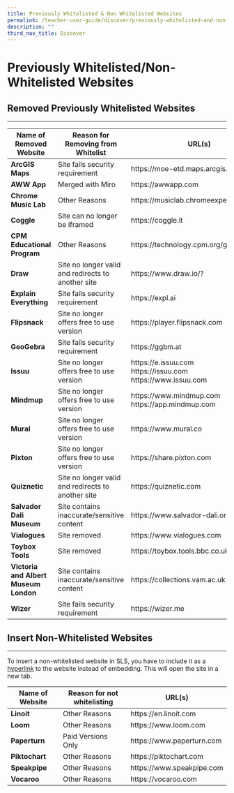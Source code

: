 ```yaml
---
title: Previously Whitelisted & Non Whitelisted Websites
permalink: /teacher-user-guide/discover/previously-whitelisted-and-non-whitelisted-websites/
description: ""
third_nav_title: Discover
---
```

<h1 class="page-title">Previously Whitelisted/Non-Whitelisted Websites</h1>
 
 <h2 class="section-title">Removed Previously Whitelisted Websites</h2>
 <hr>
 
 <table>
<thead>
<tr>
<th>Name of Removed Website</th>
<th>Reason for Removing from Whitelist</th>
<th>URL(s)</th>
</tr>
</thead>
<tbody>
                  <tr><td><strong>ArcGIS Maps</strong></td>
                    <td>Site fails security requirement</td>
                    <td>
                      https://moe-etd.maps.arcgis.com
                    </td>
                  </tr>        
                  <tr><td><strong>AWW App</strong></td>
                      <td>Merged with Miro</td>
                      <td>
                        https://awwapp.com
                      </td>
                  </tr>           
                  <tr><td><strong>Chrome Music Lab</strong></td>
                      <td>Other Reasons</td>
                      <td>
                        https://musiclab.chromeexperiments.com
                      </td>
                  </tr>              
        <!--        <tr><td><strong>Flipbookpdf</strong></td>
                    <td>Other Reasons</td>
                    <td>
                      https://www.flipbookpdf.net
                    </td>
                </tr>   
        -->            
        <!--            
                <tr><td><strong>Genial.ly</strong></td>
                    <td>Other Reasons</td>
                    <td>
                      https://view.genial.ly
                    </td>
                </tr>   
        -->
                  <tr><td><strong>Coggle</strong></td>
                    <td>Site can no longer be iframed</td>
                    <td>
                      https://coggle.it
                    </td>
                  </tr>
                  <tr><td><strong>CPM Educational Program</strong></td>
                    <td>Other Reasons</td>
                    <td>
                      https://technology.cpm.org/general
                    </td>
                  </tr>
                  <tr><td><strong>Draw</strong></td>
                      <td>Site no longer valid and redirects to another site</td>
                      <td>
                        https://www.draw.io/?
                      </td>
                  </tr>     
                <tr><td><strong>Explain Everything</strong></td>
                  <td>Site fails security requirement</td>
                  <td>
                    https://expl.ai
                  </td>
                </tr>        
                <tr><td><strong>Flipsnack</strong></td>
                  <td>Site no longer offers free to use version</td>
                  <td>
                    https://player.flipsnack.com
                  </td>
                </tr>        
                <tr><td><strong>GeoGebra</strong></td>
                  <td>Site fails security requirement</td>
                  <td>
                    https://ggbm.at
                  </td>
                </tr>        
                <tr><td><strong>Issuu</strong></td>
                    <td>Site no longer offers free to use version</td>
                    <td>
                      https://e.issuu.com
                      <br>
                      https://issuu.com
                      <br>
                      https://www.issuu.com
                    </td>
                </tr>        
                <tr><td><strong>Mindmup</strong></td>
                    <td>Site no longer offers free to use version</td>
                    <td>
                      https://www.mindmup.com
                      <br>
                      https://app.mindmup.com
                    </td>
                </tr>                
                <tr><td><strong>Mural</strong></td>
                    <td>Site no longer offers free to use version</td>
                    <td>
                      https://www.mural.co
                    </td>
                </tr>        
                <tr><td><strong>Pixton</strong></td>
                  <td>Site no longer offers free to use version</td>
                  <td>
                    https://share.pixton.com
                  </td>
                </tr>        
                 <tr><td><strong>Quiznetic</strong></td>
                    <td>Site no longer valid and redirects to another site</td>
                    <td>
                      https://quiznetic.com
                    </td>
                </tr>        
                <tr><td><strong>Salvador Dali Museum</strong></td>
                    <td>Site contains inaccurate/sensitive content</td>
                    <td>
                      https://www.salvador-dali.org
                    </td>
                </tr>               
                <tr><td><strong>Vialogues</strong></td>
                    <td>Site removed</td>
                    <td>
                      https://www.vialogues.com
                    </td>
                </tr> 
                <tr><td><strong>Toybox Tools</strong></td>
                  <td>Site removed</td>
                  <td>
                    https://toybox.tools.bbc.co.uk
                  </td>
                </tr>        
                <tr><td><strong>Victoria and Albert Museum London</strong></td>
                    <td>Site contains inaccurate/sensitive content</td>
                    <td>
                      https://collections.vam.ac.uk
                    </td>
                </tr>        
                <tr><td><strong>Wizer</strong></td>
                  <td>Site fails security requirement</td>
                  <td>
                    https://wizer.me
                  </td>
                </tr>
                  </tbody>
                </table>
								
<h2 class="section-title">Insert Non-Whitelisted Websites</h2>
<hr>
<p>To insert a non-whitelisted website in SLS, you have to include it as a <a target="_blank" href="/teacher-user-guide/author/insert-external-links/">hyperlink</a> to the website instead of embedding. This will open the site in a new tab.</p>
<table>
<thead>
<tr>
                      <th>Name of Website</th>
                      <th>Reason for not whitelisting</th>
                      <th>URL(s)</th>
                    </tr>
                  </thead>
	                  <tbody>
<!--
                    <tr>
                      <td><strong>Art Gallery NSW </strong></td>
                      <td>Site Does Not Allow Content to be iFramed</td>
                      <td>https://www.artgallery.nsw.gov.au/collection</td>
                    </tr>
                    <tr>
                      <td><strong>Arts and Culture </strong></td>
                      <td>Site Does Not Allow Content to be iFramed</td>
                      <td>https://artsandculture.google.com</td>
                    </tr>
                    <tr>
                      <td><strong>Be Internet Awesome </strong></td>
                      <td>Site Does Not Allow Content to be iFramed</td>
                      <td>https://beinternetawesome.withgoogle.com</td>
                    </tr>
                    <tr>
                      <td><strong>British Museum </strong></td>
                      <td>Site Does Not Allow Content to be iFramed</td>
                      <td>https://britishmuseum.withgoogle.com</td>
                    </tr>
                    <tr>
                      <td><strong>British Museum </strong></td>
                      <td>Site Does Not Allow Content to be iFramed</td>
                      <td>https://britishmuseum.withgoogle.com</td>
                    </tr>
                    <tr>
                      <td><strong>Canva </strong></td>
                      <td>Site Does Not Allow Content to be iFramed</td>
                      <td>https://www.canva.com</td>
                    </tr>
                    <tr>
                      <td><strong>Cisco Spark </strong></td>
                      <td>Site Does Not Allow Content to be iFramed</td>
                      <td>https://teams.webex.com</td>
                    </tr>
                    <tr>
                      <td><strong>Courtauld Institute of Art </strong></td>
                      <td>Site Does Not Allow Content to be iFramed</td>
                      <td>https://courtauld.ac.uk</td>
                    </tr>
                    <tr>
                      <td><strong>Google Meet </strong></td>
                      <td>Site Does Not Allow Content to be iFramed</td>
                      <td>https://gmeet.com</td>
                    </tr>
                    <tr>
                      <td><strong>Jamboard </strong></td>
                      <td>Site Does Not Allow Content to be iFramed</td>
                      <td>https://jamboard.google.com</td>
                    </tr>
                    <tr>
                      <td><strong>Jigsaw Planet </strong></td>
                      <td>Site Does Not Allow Content to be iFramed</td>
                      <td>https://www.jigsawplanet.com</td>
                    </tr>
-->
                    <tr>
                      <td><strong>Linoit </strong></td>
                      <td>Other Reasons</td>
                      <td>https://en.linoit.com</td>
                    </tr>
                    <tr>
                      <td><strong>Loom </strong></td>
                      <td>Other Reasons</td>
                      <td>https://www.loom.com</td>
                    </tr>
<!--
                    <tr>
                      <td><strong>Math Playground </strong></td>
                      <td>Site Does Not Allow Content to be iFramed</td>
                      <td>https://mathplayground.com</td>
                    </tr>
                    <tr>
                      <td><strong>Mediabang </strong></td>
                      <td>Site Does Not Allow Content to be iFramed</td>
                      <td>https://mediabang.com</td>
                    </tr>
                    <tr>
                      <td><strong>Musedlab </strong></td>
                      <td>Site Does Not Allow Content to be iFramed</td>
                      <td>https://musedlab.org</td>
                    </tr>
                    <tr>
                      <td><strong>Museum of Modern Art </strong></td>
                      <td>Site Does Not Allow Content to be iFramed</td>
                      <td>https://www.moma.org</td>
                    </tr>
                    <tr>
                      <td><strong>Musicators </strong></td>
                      <td>Site Does Not Allow Content to be iFramed</td>
                      <td>https://musicators.com</td>
                    </tr>
                    <tr>
                      <td><strong>Music Play Online </strong></td>
                      <td>Site Does Not Allow Content to be iFramed</td>
                      <td>https://musicplayonline.com</td>
                    </tr>
                    <tr>
                      <td><strong>National Art Museum of China </strong></td>
                      <td>Site Does Not Allow Content to be iFramed</td>
                      <td>https://namoc.org/en</td>
                    </tr>
                    <tr>
                      <td><strong>National Gallery UK </strong></td>
                      <td>Site Does Not Allow Content to be iFramed</td>
                      <td>https://www.nationalgallery.org.uk</td>
                    </tr>
                    <tr>
                      <td><strong>National Geographic </strong></td>
                      <td>Site Does Not Allow Content to be iFramed</td>
                      <td>https://nationalgeographic.com</td>
                    </tr>
                    <tr>
                      <td><strong>NUS Museum </strong></td>
                      <td>Site Does Not Allow Content to be iFramed</td>
                      <td>https://museum.nus.edu.sg</td>
                    </tr>
                    <tr>
                      <td><strong>OSU </strong></td>
                      <td>Site Does Not Allow Content to be iFramed</td>
                      <td>http://intro.chem.okstate.edu</td>
                    </tr>
-->
                    <tr>
                      <td><strong>Paperturn </strong></td>
                      <td>Paid Versions Only</td>
                      <td>https://www.paperturn.com</td>
                    </tr>
                    <tr>
                      <td><strong>Piktochart </strong></td>
                      <td>Other Reasons</td>
                      <td>https://piktochart.com</td>
                    </tr>
<!--
                    <tr>
                      <td><strong>Plickers </strong></td>
                      <td>Site Does Not Allow Content to be iFramed</td>
                      <td>https://plickers.com</td>
                    </tr>
                    <tr>
                      <td><strong>Poly</strong></td>
                      <td>Site Does Not Allow Content to be iFramed</td>
                      <td>https://poly.google.com</td>
                    </tr>
                    <tr>
                      <td><strong>Pusat Rujukan Persuratan Melayu </strong></td>
                      <td>Site Does Not Allow Content to be iFramed</td>
                      <td>https://prpm.dbp.gov.my</td>
                    </tr>
                    <tr>
                      <td><strong>Saatchi Gallery </strong></td>
                      <td>Site Does Not Allow Content to be iFramed</td>
                      <td>https://saatchigallery.com</td>
                    </tr>
                    <tr>
                      <td><strong>Singapore Art Museum </strong></td>
                      <td>Site Does Not Allow Content to be iFramed</td>
                      <td>https://www.singaporeartmuseum.sg</td>
                    </tr>
-->
                    <tr>
                      <td><strong>Speakpipe </strong></td>
                      <td>Other Reasons</td>
                      <td>https://www.speakpipe.com</td>
                    </tr>
<!--
                    <tr>
                      <td><strong>Tate </strong></td>
                      <td>Site Does Not Allow Content to be iFramed</td>
                      <td>https://www.tate.org.uk</td>
                    </tr>
                    <tr>
                      <td><strong>Tigtagworld </strong></td>
                      <td>Site Does Not Allow Content to be iFramed</td>
                      <td>https://www.tigtagworld.com</td>
                    </tr>
-->
                    <tr>
                      <td><strong>Vocaroo </strong></td>
                      <td>Other Reasons</td>
                      <td>https://vocaroo.com</td>
                    </tr>
<!--
                    <tr>
                      <td><strong>Xuele </strong></td>
                      <td>
                        Site Does Not Allow Content to be iFramed (Most content already in SLS)
                      </td>
                      <td>https://www.mtl.moe.edu.sg/xuele</td>
                    </tr>
-->
                  </tbody>
                </table>
